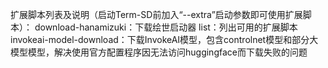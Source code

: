 扩展脚本列表及说明（启动Term-SD前加入“--extra”启动参数即可使用扩展脚本）：
download-hanamizuki：下载绘世启动器
list：列出可用的扩展脚本
invokeai-model-download：下载InvokeAI模型，包含controlnet模型和部分大模型模型，解决使用官方配置程序因无法访问huggingface而下载失败的问题